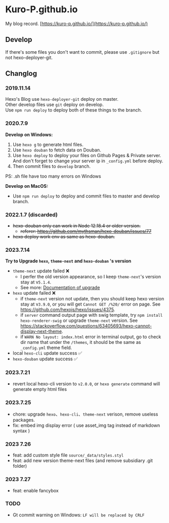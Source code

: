 # Kuro-P.github.io
My blog record. [https://kuro-p.github.io/](https://kuro-p.github.io/)

## Develop
If there's some files you don't want to commit, please use `.gitignore` but not hexo-deployer-git.

## Changlog

### 2019.11.14
Hexo's Blog use `hexo-deployer-git` deploy on master.<br/>
Other develop files use `git` deploy on develop.<br/>
Use `npm run deploy` to deploy both of these things to the branch.<br/>

### 2020.7.9
__Develop on Windows:__
1. Use `hexo g` to generate html files.
2. Use `hexo douban` to fetch data on Douban. 
3. Use `hexo deploy` to deploy your files on Github Pages & Private server. And don't forget to change your server ip in `_config.yml` before deploy.
4. Then commit files to `develop` branch.

PS: .sh file have too many errors on Windows 

__Develop on MacOS:__
* Use `npm run deploy` to deploy and commit files to master and develop branch.

### 2022.1.7 (discarded)
* <del>hexo-douban only can work in Node 12.18.4 or older version.</del>
  * <del>referer: https://github.com/mythsman/hexo-douban/issues/77</del>
* <del>hexo deploy work env as same as hexo-douban.</del>

### 2023.7.14
__Try to Upgrade `hexo`, `theme-next` and `hexo-douban` 's version__
* `theme-next` update failed ❌
  * I perfer the old version appearance, so I keep `theme-next`'s version stay at v`5.1.4`.
  * See more: [Documentation of upgrade](https://theme-next.js.org/docs/getting-started/upgrade.html)
* `hexo` update failed ❌
  * if `theme-next` version not update, then you should keep hexo version stay at v`3.9.0`, or you will get `Cannot GET /%20/` error on page. See https://github.com/hexojs/hexo/issues/4375.
  * if `server` command output page with swig template, try `npm install hexo-renderer-swig` or upgrade `theme-next` version. See https://stackoverflow.com/questions/63405693/hexo-cannot-display-next-theme.
  * if `WARN No layout: index.html` error in terminal output, go to check dir name that under the `/themes`, it should be the same as `_config.yml` theme field.
* local `hexo-cli` update success ✅
* `hexo-douban` update success ✅


### 2023.7.21
* revert local hexo-cli version to `v2.0.0`, or `hexo generate` command will generate empty html files 

### 2023.7.25
* chore: upgrade `hexo`、`hexo-cli`、`theme-next` verison, remove useless packages.
* fix: embed img display error ( use asset_img tag instead of markdown syntax )

### 2023 7.26
* feat: add custom style file `source/_data/styles.styl`
* feat: add new version theme-next files (and remove subsidiary .git folder)

### 2023 7.27
* feat: enable fancybox

### TODO
* Gt commit warning on Windows:  `LF will be replaced by CRLF` 